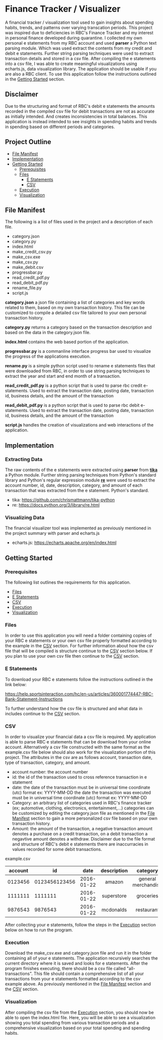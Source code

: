 # Finance Tracker / Visualizer
A financial tracker / visualization tool used to gain insights about spending habits, trends, and patterns over varying transcation periods. This project was inspired due to deficiencies in RBC's Finance Tracker and my interest in personal finance developed during quarantine. I collected my own personal e statements from my RBC account and used **parser** a Python text parsing module. Which was used extract the contents from my credit and debit e statements. Further string parsing techniques were used to extract transaction details and stored in a csv file. After compiling the e statements into a csv file, I was able to create meaningful visualizations using echarts.js, data visualization library. The application should be usable if you are also a RBC client. To use this application follow the instructions outlined in the [Getting Started](#getting-started) section. 

## Disclaimer

Due to the structuring and format of RBC's debit e statements the amounts recorded in the compiled csv file for debit transactions are not as accurate as initially intended. And creates inconsistencies in total balances. This application is instead intended to see insights in spending habits and trends in spending based on different periods and categories.

## Project Outline

- [File Manifest](#file-manifest)
- [Implementation](#implementation)
- [Getting Started](#getting-started)
    - [Prerequisites](#prerequisites)
    - [Files](#files)
        - [E Statements](#e-statements)
        - [CSV](#files)
    - [Execution](#execution)
    - [Visualization](#visualization)

## File Manifest
The following is a list of files used in the project and a description of each file.

- category.json
- category.py
- index.html
- make_credit_csv.py
- make_csv.exe
- make_csv.py
- make_debit.csv
- progressbar.py
- read_credit_pdf.py
- read_debit_pdf.py
- rename_file.py
- script.js

**category.json** a json file containing a list of categories and key words related to them, based on my own transaction history. This file can be customized to compile a detailed csv file tailored to your own personal transaction history.

**category.py** returns a category based on the transaction description and based on the data in the category.json file.

**index.html** contains the web based portion of the application.

**progressbar.py** is a commanline interface progress bar used to visualize the progress of the applications execution. 

**rename.py** is a simple python script used to rename e statements files that were downloaded from RBC, in order to use string parsing techniques to extract the year and 
start and end month of a transaction.

**read_credit_pdf.py** is a python script that is used to parse rbc credit e-statements. Used to extract the transaction date, posting date, transaction id, business details, and the amount of the transaction

**read_debit_pdf.py** is a python script that is used to parse rbc debit e-statements. Used to extract the transaction date, posting date, transaction id, business details, and the amount of the transaction

**script.js** handles the creation of visualizations and web interactions of the application.

## Implementation
### Extracting Data
The raw contents of the e statements were extracted using **parser** from **[tika](https://github.com/chrismattmann/tika-python)** a Python module. Further string parsing techniques from Python's standard library and Python's regular expression module **[re](https://docs.python.org/3/library/re.html)** were used to extract the account number, id, date, description, category, and amount of each transaction that was extracted from the e statement. Python's standard.

- tika: https://github.com/chrismattmann/tika-python
- re: https://docs.python.org/3/library/re.html

### Visualizing Data
The financial visualizer tool was implemented as previously mentioned in the project summary with parser and echarts.js

- echarts.js: https://echarts.apache.org/en/index.html

## Getting Started
### Prerequisites
The following list outlines the requirements for this application. 

- [Files](#files)
- [E Statements](#e-statements)
- [CSV](#csv)
- [Execution](#execution)
- [Visualization](#visualization)

### Files
In order to use this application you will need a folder containing copies of your RBC e statements or your own csv file properly formatted according to the example in the [CSV](#csv) section. For further information about how the csv file that will be compiled is structure continue to the [CSV](#csv) section below. If you plan to use your own csv file then continue to the [CSV](#csv) section.

### E Statements
To download your RBC e statements follow the instructions outlined in the link below:

https://help.sportsinteraction.com/hc/en-us/articles/360001774447-RBC-Bank-Statement-Instructions

To further understand how the csv file is structured and what data in includes continue to the [CSV](#csv) section.

### CSV
In order to visualize your financial data a csv file is required. My application is able to parse RBC e statements that can be download from your online account. Alternatively a csv file constructed with the same format as the example.csv file below should also work for the visualization portion of this project. The attributes in the csv are as follows account, transaction date, type of transaction, category, and amount.

- account number: the account number 
- id: the id of the transaction used to cross reference transaction in e statement
- date: the date of the transaction must be in universal time coordinate (utc) format ex: YYYY-MM-DD the date the transaction was executed must be in universal time coordinate (utc) format ex: YYYY-MM-DD
- Category: an arbitrary list of categories used in RBC's finance tracker (ex; automotive, clothing, electronics, entertainment,...) categories can be customized by editing the category.json file as mentioned in the [File Manifest](#file-manifest) section to gain a more personalized csv file based on your own transaction history.
- Amount: the amount of the transaction, a negative transaction amount denotes a purchase on a credit transaction, on a debit transaction a negavtive amount denotes a withdraw. Disclaimer due to the file format and structure of RBC's debit e statements there are inaccurracies in values recorded for some debit transactions.

example.csv

|account|id            |date             | description         | category           | amount |
|-------|--------------|---------------- |:-------------------:|:------------------:| ------:|
|0123456|0123456123456 |2016-01-22       | amazon              | general merchandise|  00.00 |
|1111111|1111111       |2016-01-22       | superstore          | groceries          |  12.00 |
|9876543|9876543       |2016-01-22       | mcdonalds           | restaurant         |   1.00 |

After collecting your e statements, follow the steps in the [Execution](#execution) section below on how to run the program.

### Execution
Download the make_csv.exe and category.json file and run it in the folder containing all of your e statements. The application recursively searches the current directory where it is saved and looks for e statements. After the program finishes executing, there should be a csv file called "all-transactions". This file should contain a comprehensive list of all your transactions from your e statements formatted according to the csv example above. As previously mentioned in the [File Manifest](#file-manifest) section and the [CSV](#csv) section.
    
### Visualization
After compiling the csv file from the [Execution](#execution) section, you should now be able to open the index.html file. Here, you will be able to see a visualization showing you total spending from various transaction periods and a comprehensive visualization based on your total spending and spending habits.
